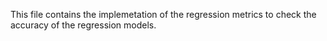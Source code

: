 This file contains the implemetation of the regression metrics to check the accuracy of the regression models.
